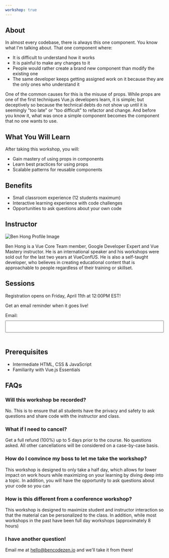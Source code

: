 ```yaml
---
workshop: true
---
```


## About

In almost every codebase, there is always this one component. You know what I'm talking about. That one component where:

- It is difficult to understand how it works
- It is painful to make any changes to it
- People would rather create a brand new component than modify the existing one
- The same developer keeps getting assigned work on it because they are the only ones who understand it

One of the common causes for this is the misuse of props. While props are one of the first techniques Vue.js developers learn, it is simple; but deceptively so because the technical debts do not show up until it is seemingly "too late" or "too difficult" to refactor and change. And before you know it, what was once a simple component becomes the component that no one wants to use.

<h2 class="section-title">What You Will Learn</h2>

<p class="mb-4">After taking this workshop, you will:</p>

<ul class="ml-0">
  <li class="list-none mb-3">
    <base-icon name="check" class="mr-2"></base-icon> Gain mastery of using props in components
  </li>
  <li class="list-none mb-3">
    <base-icon name="check" class="mr-2"></base-icon> Learn best practices for using props
  </li>
  <li class="list-none mb-3">
    <base-icon name="check" class="mr-2"></base-icon> Scalable patterns for reusable components
  </li>
</ul>

## Benefits

- Small classroom experience (12 students maximum)
- Interactive learning experience with code challenges
- Opportunities to ask questions about your own code

## Instructor

<div class="instructor-wrapper">
  <img src="https://pbs.twimg.com/profile_images/1106293516697849856/iW-hJPKU_400x400.png"
    alt="Ben Hong Profile Image"
    class="profile-image"
  />

Ben Hong is a Vue Core Team member, Google Developer Expert and Vue Mastery instructor. He is an international speaker and his workshops were sold out for the last two years at VueConfUS. He is also a self-taught developer, who believes in creating educational content that is approachable to people regardless of their training or skillset.

</div>

## Sessions

<workshop-details date="Wednesday, June 10th" time="1:30PM - 4:30PM EST" datetime="2020-06-10T13:30-5:00" class="mb-5"></workshop-details>

<workshop-details date="Saturday, June 13th" time="1:30PM - 4:30PM EST" datetime="2020-06-13T13:30-5:00" class="mb-5"></workshop-details>

<p class="highlight">Registration opens on Friday, April 11th at 12:00PM EST!</p>

<countdown :end-date="new Date('2020-05-29T12:00')"></countdown>

<p style="margin-top: 0;">Get an email reminder when it goes live!</p>

<form
  name="props-workshop-registration-update"
  method="POST"
  class="form"
  data-netlify="true"
  data-netlify-honeypot="bot-field"
  style="margin-bottom: 1.25rem; margin-top: 0;"
>
  <label for="email">
    Email: <input type="email" id="email" style="padding: 0.5rem; font-size: 1rem; width: 100%; margin-top: 0.5rem; margin-bottom: 1.25rem;" /> 
  </label>
</form>

## Prerequisites

- Intermediate HTML, CSS & JavaScript
- Familiarity with Vue.js Essentials

## FAQs

### Will this workshop be recorded?

No. This is to ensure that all students have the privacy and safety to ask questions and share code with the instructor and class.

### What if I need to cancel?

Get a full refund (100%) up to 5 days prior to the course. No questions asked. All other cancellations will be considered on a case-by-case basis.

### How do I convince my boss to let me take the workshop?

This workshop is designed to only take a half day, which allows for lower impact on work hours while maximizing on your learning by diving deep into a topic. In addition, you will have the opportunity to ask questions about your code so you can

### How is this different from a conference workshop?

This workshop is designed to maximize student and instructor interaction so that the material can be personalized to the class. In addition, while most workshops in the past have been full day workshops (approximately 8 hours)

### I have another question!

Email me at [hello@bencodezen.io](mailto:hello@bencodezen.io) and we'll take it from there!
